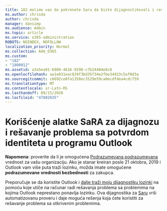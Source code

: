 ```yaml
---
title: 182 molimo vas da pokrenete Saru da biste dijagnostikovali i rešili probleme sa Outlook potvrdom
ms.author: chrisda
author: chrisda
manager: dansimp
ms.audience: Admin
ms.topic: article
ms.service: o365-administration
ROBOTS: NOINDEX, NOFOLLOW
localization_priority: Normal
ms.collection: Adm_O365
ms.custom:
- "182"
- "1800012"
ms.assetid: a3a5ea91-6989-4616-9290-c7b24484e8c8
ms.openlocfilehash: aa1e831eac829f3bd35f34e2fbe34923c5af0d3a
ms.sourcegitcommit: c6692ce0fa1358ec3529e59ca0ecdfdea4cdc759
ms.translationtype: MT
ms.contentlocale: sr-Latn-RS
ms.lasthandoff: 09/15/2020
ms.locfileid: "47802035"
---
```

# <a name="use-sara-to-diagnose-and-resolve-outlook-authentication-issues"></a>Korišćenje alatke SaRA za dijagnozu i rešavanje problema sa potvrdom identiteta u programu Outlook

**Napomena**: proverite da li je omogućena [Podrazumevana podrazumevana](https://aka.ms/securitydefaults) vrednost za vašu organizaciju. Ako je stanar kreiran posle 21 oktobra, 2019 i Outlook vam više puta traži lozinku, možda imate omogućene **podrazumevane vrednosti bezbednosti** za zakupca.

Preporučuje se da koristite Outlook i [dalje traži moju dijagnostiku lozinki](https://aka.ms/SaRA-OutlookPwdPrompt-Alchemy) na pomoću koje utiče na računar radi rešavanja problema sa problemima na kojima Outlook neprestano ponavlja lozinku. Ova dijagnostika za [Saru](https://diagnostics.office.com/#/) vrši automatizovanu proveru i daje moguća rešenja koja ćete koristiti za rešavanje problema sa otkrivenim problemima.
